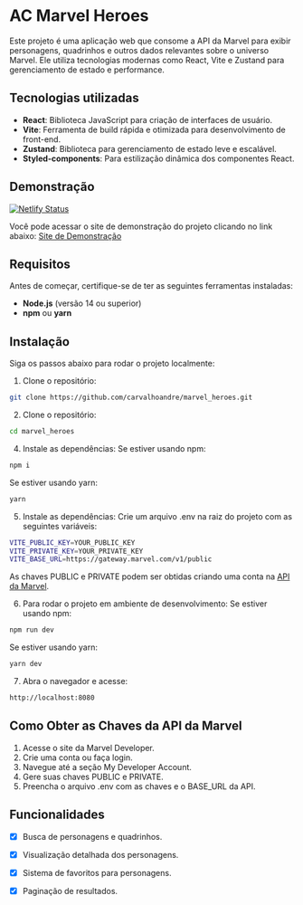 # AC Marvel Heroes

Este projeto é uma aplicação web que consome a API da Marvel para exibir personagens, quadrinhos e outros dados relevantes sobre o universo Marvel. Ele utiliza tecnologias modernas como React, Vite e Zustand para gerenciamento de estado e performance.

## Tecnologias utilizadas

- **React**: Biblioteca JavaScript para criação de interfaces de usuário.
- **Vite**: Ferramenta de build rápida e otimizada para desenvolvimento de front-end.
- **Zustand**: Biblioteca para gerenciamento de estado leve e escalável.
- **Styled-components**: Para estilização dinâmica dos componentes React.

## Demonstração
[![Netlify Status](https://api.netlify.com/api/v1/badges/908f1436-eeef-47b6-bfbf-e2c82ac437b2/deploy-status)](https://app.netlify.com/sites/instacarrochallenge/deploys)

Você pode acessar o site de demonstração do projeto clicando no link abaixo:
[Site de Demonstração](https://github.com/carvalhoandre/marvel_heroes)

## Requisitos

Antes de começar, certifique-se de ter as seguintes ferramentas instaladas:

- **Node.js** (versão 14 ou superior)
- **npm** ou **yarn**

## Instalação

Siga os passos abaixo para rodar o projeto localmente:

1. Clone o repositório:
```bash
git clone https://github.com/carvalhoandre/marvel_heroes.git
```
   
2. Clone o repositório:  
```bash
cd marvel_heroes
```

4. Instale as dependências:
Se estiver usando npm:
```bash
npm i
```

Se estiver usando yarn:
```bash
yarn
```

5. Instale as dependências:
Crie um arquivo .env na raiz do projeto com as seguintes variáveis:
```bash
VITE_PUBLIC_KEY=YOUR_PUBLIC_KEY
VITE_PRIVATE_KEY=YOUR_PRIVATE_KEY
VITE_BASE_URL=https://gateway.marvel.com/v1/public
```

As chaves PUBLIC e PRIVATE podem ser obtidas criando uma conta na [API da Marvel](https://developer.marvel.com/). 
  
6. Para rodar o projeto em ambiente de desenvolvimento:
Se estiver usando npm:
```bash
npm run dev
```
  
Se estiver usando yarn:
```bash
yarn dev
```

7. Abra o navegador e acesse:
```bash
http://localhost:8080
```

## Como Obter as Chaves da API da Marvel

1. Acesse o site da Marvel Developer.
2. Crie uma conta ou faça login.
3. Navegue até a seção My Developer Account.
4. Gere suas chaves PUBLIC e PRIVATE.
5. Preencha o arquivo .env com as chaves e o BASE_URL da API.


## Funcionalidades
- [x] Busca de personagens e quadrinhos.
- [x] Visualização detalhada dos personagens.
- [x] Sistema de favoritos para personagens.
- [x] Paginação de resultados.
  
